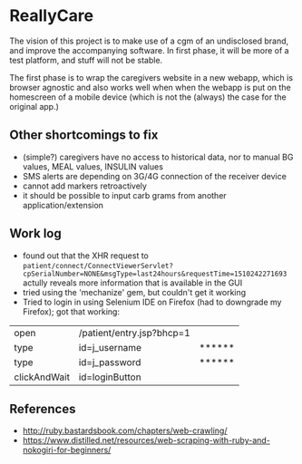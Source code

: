 # ReallyCare

The vision of this project is to make use of a cgm of an undisclosed brand, and improve the accompanying software. In first phase, it will be more of a test platform, and stuff will not be stable. 

The first phase is to wrap the caregivers website in a new webapp, which is browser agnostic and also works well when when the webapp is put on the homescreen of a mobile device (which is not the (always) the case for the original app.)

## Other shortcomings to fix
- (simple?) caregivers have no access to historical data, nor to manual BG values, MEAL values, INSULIN values
- SMS alerts are depending on 3G/4G connection of the receiver device
- cannot add markers retroactively
- it should be possible to input carb grams from another application/extension

## Work log
- found out that the XHR request to `patient/connect/ConnectViewerServlet?cpSerialNumber=NONE&msgType=last24hours&requestTime=1510242271693` actully reveals more information that is available in the GUI
- tried using the 'mechanize' gem, but couldn't get it working
- Tried to login in using Selenium IDE on Firefox (had to downgrade my Firefox); got that working: 
<table>
<tr>
	<td>open</td>
	<td>/patient/entry.jsp?bhcp=1</td>
	<td></td>
</tr>
<tr>
	<td>type</td>
	<td>id=j_username</td>
	<td>******</td>
</tr>
<tr>
	<td>type</td>
	<td>id=j_password</td>
	<td>******</td>
</tr>
<tr>
	<td>clickAndWait</td>
	<td>id=loginButton</td>
	<td></td>
</tr>
</table>

## References

* http://ruby.bastardsbook.com/chapters/web-crawling/
* https://www.distilled.net/resources/web-scraping-with-ruby-and-nokogiri-for-beginners/

